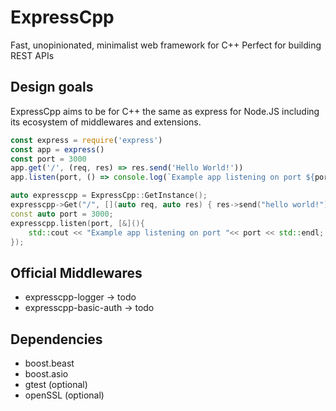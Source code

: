 # ExpressCpp

Fast, unopinionated, minimalist web framework for C++
Perfect for building REST APIs

## Design goals

ExpressCpp aims to be for C++ the same as express for Node.JS including its ecosystem of middlewares and extensions.

```js
const express = require('express')
const app = express()
const port = 3000
app.get('/', (req, res) => res.send('Hello World!'))
app.listen(port, () => console.log(`Example app listening on port ${port}!`))
```

```cpp
auto expresscpp = ExpressCpp::GetInstance();
expresscpp->Get("/", [](auto req, auto res) { res->send("hello world!") });
const auto port = 3000;
expresscpp.listen(port, [&](){
    std::cout << "Example app listening on port "<< port << std::endl;
});
```

## Official Middlewares

* expresscpp-logger -> todo
* expresscpp-basic-auth -> todo

## Dependencies

* boost.beast
* boost.asio
* gtest (optional)
* openSSL (optional)
